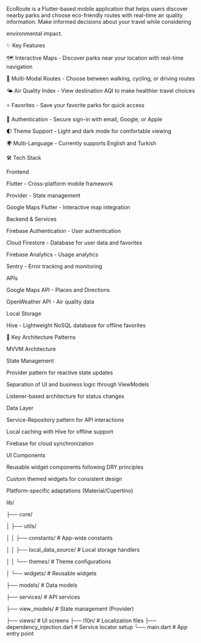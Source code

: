 EcoRoute is a Flutter-based mobile application that helps users discover nearby parks and choose eco-friendly routes with real-time air quality information. Make informed decisions about your travel while considering 

environmental impact.

✨ Key Features

🗺️ Interactive Maps - Discover parks near your location with real-time navigation

🚶 Multi-Modal Routes - Choose between walking, cycling, or driving routes

🌤️ Air Quality Index - View destination AQI to make healthier travel choices

⭐ Favorites - Save your favorite parks for quick access

🔐 Authentication - Secure sign-in with email, Google, or Apple

🌓 Theme Support - Light and dark mode for comfortable viewing

🌍 Multi-Language - Currently supports English and Turkish


🛠️ Tech Stack

Frontend

Flutter - Cross-platform mobile framework

Provider - State management

Google Maps Flutter - Interactive map integration

Backend & Services

Firebase Authentication - User authentication

Cloud Firestore - Database for user data and favorites

Firebase Analytics - Usage analytics

Sentry - Error tracking and monitoring

APIs

Google Maps API - Places and Directions

OpenWeather API - Air quality data

Local Storage

Hive - Lightweight NoSQL database for offline favorites

🔑 Key Architecture Patterns

MVVM Architecture

State Management

Provider pattern for reactive state updates

Separation of UI and business logic through ViewModels

Listener-based architecture for status changes

Data Layer

Service-Repository pattern for API interactions

Local caching with Hive for offline support

Firebase for cloud synchronization

UI Components

Reusable widget components following DRY principles

Custom themed widgets for consistent design

Platform-specific adaptations (Material/Cupertino)

lib/

├── core/

│   ├── utils/

│   │   ├── constants/          # App-wide constants

│   │   ├── local_data_source/  # Local storage handlers

│   │   └── themes/             # Theme configurations

│   └── widgets/                # Reusable widgets

├── models/                     # Data models

├── services/                   # API services

├── view_models/                # State management (Provider)

├── views/                      # UI screens
├── l10n/                       # Localization files
├── dependency_injection.dart   # Service locator setup
└── main.dart                   # App entry point

